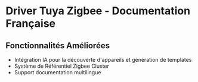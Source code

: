 # Driver Tuya Zigbee - Documentation Française

## Fonctionnalités Améliorées
- Intégration IA pour la découverte d'appareils et génération de templates
- Système de Référentiel Zigbee Cluster
- Support documentation multilingue
